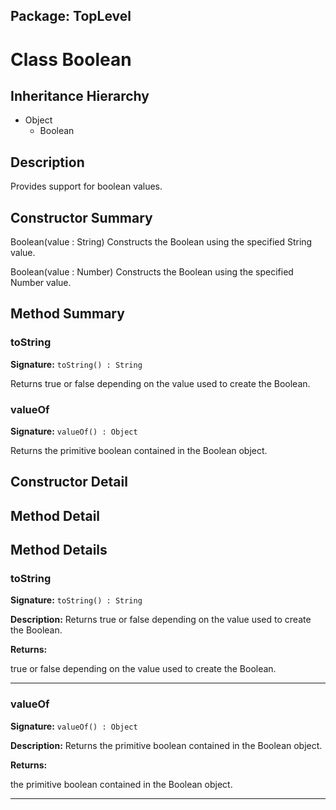 ## Package: TopLevel

# Class Boolean

## Inheritance Hierarchy

- Object
  - Boolean

## Description

Provides support for boolean values.

## Constructor Summary

Boolean(value : String) Constructs the Boolean using the specified String value.

Boolean(value : Number) Constructs the Boolean using the specified Number value.

## Method Summary

### toString

**Signature:** `toString() : String`

Returns true or false depending on the value used to create the Boolean.

### valueOf

**Signature:** `valueOf() : Object`

Returns the primitive boolean contained in the Boolean object.

## Constructor Detail

## Method Detail

## Method Details

### toString

**Signature:** `toString() : String`

**Description:** Returns true or false depending on the value used to create the Boolean.

**Returns:**

true or false depending on the value used to create the Boolean.

---

### valueOf

**Signature:** `valueOf() : Object`

**Description:** Returns the primitive boolean contained in the Boolean object.

**Returns:**

the primitive boolean contained in the Boolean object.

---